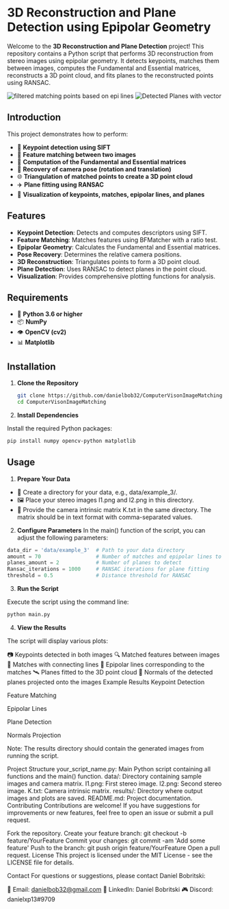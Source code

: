 # 3D Reconstruction and Plane Detection using Epipolar Geometry

Welcome to the **3D Reconstruction and Plane Detection** project! This repository contains a Python script that performs 3D reconstruction from stereo images using epipolar geometry. It detects keypoints, matches them between images, computes the Fundamental and Essential matrices, reconstructs a 3D point cloud, and fits planes to the reconstructed points using RANSAC.

![filtered matching points based on epi lines](https://github.com/user-attachments/assets/af670775-93b9-4745-93a1-d3145ce1efac)
![Detected Planes with vector](https://github.com/user-attachments/assets/639179dd-c09f-4a3c-be43-d0c1c408ea8f)

## Introduction

This project demonstrates how to perform:

- 🔑 **Keypoint detection using SIFT**
- 🔗 **Feature matching between two images**
- 📐 **Computation of the Fundamental and Essential matrices**
- 🧭 **Recovery of camera pose (rotation and translation)**
- 🌐 **Triangulation of matched points to create a 3D point cloud**
- ✈️ **Plane fitting using RANSAC**
- 🎨 **Visualization of keypoints, matches, epipolar lines, and planes**

## Features

- **Keypoint Detection**: Detects and computes descriptors using SIFT.
- **Feature Matching**: Matches features using BFMatcher with a ratio test.
- **Epipolar Geometry**: Calculates the Fundamental and Essential matrices.
- **Pose Recovery**: Determines the relative camera positions.
- **3D Reconstruction**: Triangulates points to form a 3D point cloud.
- **Plane Detection**: Uses RANSAC to detect planes in the point cloud.
- **Visualization**: Provides comprehensive plotting functions for analysis.

## Requirements

- 🐍 **Python 3.6 or higher**
- 📦 **NumPy**
- 👁️ **OpenCV (cv2)**
- 📊 **Matplotlib**

## Installation

1. **Clone the Repository**

   ```bash
   git clone https://github.com/danielbob32/ComputerVisonImageMatching
   cd ComputerVisonImageMatching
   ```
2. **Install Dependencies**

Install the required Python packages:
```bash
pip install numpy opencv-python matplotlib
```
## Usage
1. **Prepare Your Data**

- 📁 Create a directory for your data, e.g., data/example_3/.
- 🖼️ Place your stereo images I1.png and I2.png in this directory.
- 📄 Provide the camera intrinsic matrix K.txt in the same directory. The matrix should be in text format with comma-separated values.

2. **Configure Parameters**
In the main() function of the script, you can adjust the following parameters:
```python
data_dir = 'data/example_3'  # Path to your data directory
amount = 70                  # Number of matches and epipolar lines to display
planes_amount = 2            # Number of planes to detect
Ransac_iterations = 1000     # RANSAC iterations for plane fitting
threshold = 0.5              # Distance threshold for RANSAC
```
3. **Run the Script**

Execute the script using the command line:
```bash
python main.py
```
4. **View the Results**

The script will display various plots:

📷 Keypoints detected in both images
🔍 Matched features between images
📏 Matches with connecting lines
📐 Epipolar lines corresponding to the matches
🛰️ Planes fitted to the 3D point cloud
🧭 Normals of the detected planes projected onto the images
Example Results
Keypoint Detection

Feature Matching

Epipolar Lines

Plane Detection

Normals Projection

Note: The results directory should contain the generated images from running the script.

Project Structure
your_script_name.py: Main Python script containing all functions and the main() function.
data/: Directory containing sample images and camera matrix.
I1.png: First stereo image.
I2.png: Second stereo image.
K.txt: Camera intrinsic matrix.
results/: Directory where output images and plots are saved.
README.md: Project documentation.
Contributing
Contributions are welcome! If you have suggestions for improvements or new features, feel free to open an issue or submit a pull request.

Fork the repository.
Create your feature branch: git checkout -b feature/YourFeature
Commit your changes: git commit -am 'Add some feature'
Push to the branch: git push origin feature/YourFeature
Open a pull request.
License
This project is licensed under the MIT License - see the LICENSE file for details.

Contact
For questions or suggestions, please contact Daniel Bobritski:

📧 Email: danielbob32@gmail.com
💼 LinkedIn: Daniel Bobritski
🎮 Discord: danielxp13#9709
